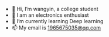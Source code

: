 - 👋 Hi, I’m wangyin, a college student
- 👀 I am an electronics enthusiast
- 🌱 I’m currently learning Deep learning
- 📫 My email is 1965675035@qq.com
      
<!---
wangyinuest/wangyinuest is a ✨ special ✨ repository because its `README.md` (this file) appears on your GitHub profile.
You can click the Preview link to take a look at your changes.
--->
